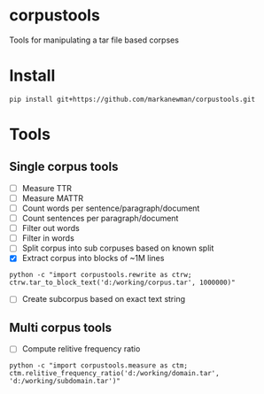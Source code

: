 # corpustools

Tools for manipulating a tar file based corpses

# Install

```{shell}
pip install git+https://github.com/markanewman/corpustools.git
```

# Tools

## Single corpus tools

- [ ] Measure TTR
- [ ] Measure MATTR
- [ ] Count words per sentence/paragraph/document
- [ ] Count sentences per paragraph/document
- [ ] Filter out words
- [ ] Filter in words
- [ ] Split corpus into sub corpuses based on known split
- [x] Extract corpus into blocks of ~1M lines
```{shell}
python -c "import corpustools.rewrite as ctrw; ctrw.tar_to_block_text('d:/working/corpus.tar', 1000000)"
```
- [ ] Create subcorpus based on exact text string

## Multi corpus tools

- [ ] Compute relitive frequency ratio
```{shell}
python -c "import corpustools.measure as ctm; ctm.relitive_frequency_ratio('d:/working/domain.tar', 'd:/working/subdomain.tar')"
```
